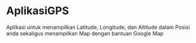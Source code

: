 # AplikasiGPS
Aplikasi untuk menampilkan Latitude, Longitude, dan Altitude dalam Posisi anda sekaligus menampilkan Map dengan bantuan Google Map 
